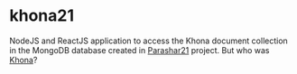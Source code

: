 # khona21
NodeJS and ReactJS application to access the Khona document collection in the MongoDB database created in [Parashar21](https://github.com/prithwis/parashar21) project. But who was [Khona](https://en.wikipedia.org/wiki/Khana_(poet))?
